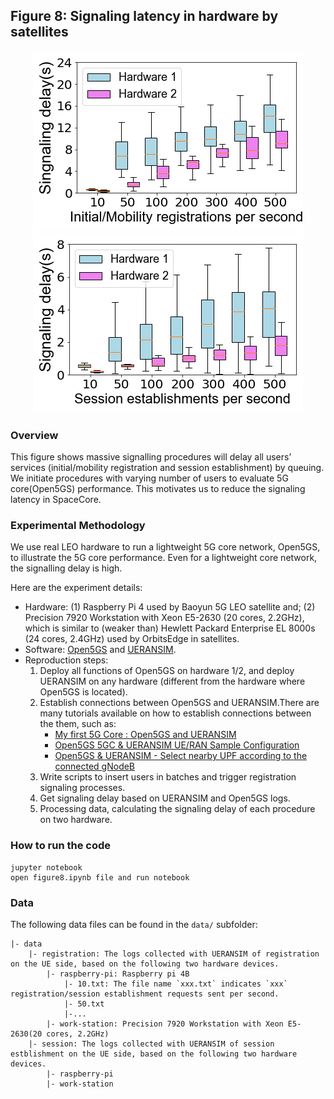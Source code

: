 ## Figure 8: Signaling latency in hardware by satellites

<div align=center><img src="./figure8a.png" width=""><img src="./figure8b.png" width=""></div>

### Overview

This figure shows massive signalling procedures will delay all users’ services (initial/mobility registration and session establishment)  by queuing. We initiate procedures with varying number of users to evaluate 5G core(Open5GS) performance.
This motivates us to reduce the signaling latency in SpaceCore.

### Experimental Methodology

We use real LEO hardware to run a lightweight 5G core network, Open5GS, to illustrate the 5G core performance. Even for a lightweight core network, the signalling delay is high.

Here are the experiment details:

+ Hardware: (1) Raspberry Pi 4 used by Baoyun 5G LEO satellite and; (2)
Precision 7920 Workstation with Xeon E5-2630 (20 cores, 2.2GHz), which is  similar to (weaker than) Hewlett Packard Enterprise EL 8000s (24 cores, 2.4GHz) used by OrbitsEdge in satellites.
+ Software: [Open5GS](https://open5gs.org) and [UERANSIM](https://github.com/aligungr/UERANSIM).
+ Reproduction steps:
	1. Deploy all functions of Open5GS on hardware 1/2, and deploy UERANSIM on any hardware (different from the hardware where Open5GS is located).
	2. Establish connections between Open5GS and UERANSIM.There are many tutorials available on how to establish connections between the them, such as:
		+ [My first 5G Core : Open5GS and UERANSIM](https://nickvsnetworking.com/my-first-5g-core-open5gs-and-ueransim/)
		+ [Open5GS 5GC & UERANSIM UE/RAN Sample Configuration](https://github.com/s5uishida/open5gs_5gc_ueransim_sample_config)
		+ [Open5GS & UERANSIM - Select nearby UPF according to the connected gNodeB](https://github.com/s5uishida/open5gs_5gc_ueransim_nearby_upf_sample_config)
	3. Write scripts to insert users in batches and trigger registration signaling processes.
	4. Get signaling delay based on UERANSIM and Open5GS logs.
	5. Processing data, calculating the signaling delay of each procedure on two hardware.


### How to run the code
```
jupyter notebook
open figure8.ipynb file and run notebook
```

### Data
The following data files can be found in the `data/` subfolder:

	|- data
		|- registration: The logs collected with UERANSIM of registration on the UE side, based on the following two hardware devices.
			|- raspberry-pi: Raspberry pi 4B
				|- 10.txt: The file name `xxx.txt` indicates `xxx` registration/session establishment requests sent per second.
				|- 50.txt
				|-...
			|- work-station: Precision 7920 Workstation with Xeon E5-2630(20 cores, 2.2GHz)
		|- session: The logs collected with UERANSIM of session estblishment on the UE side, based on the following two hardware devices.
			|- raspberry-pi
			|- work-station
